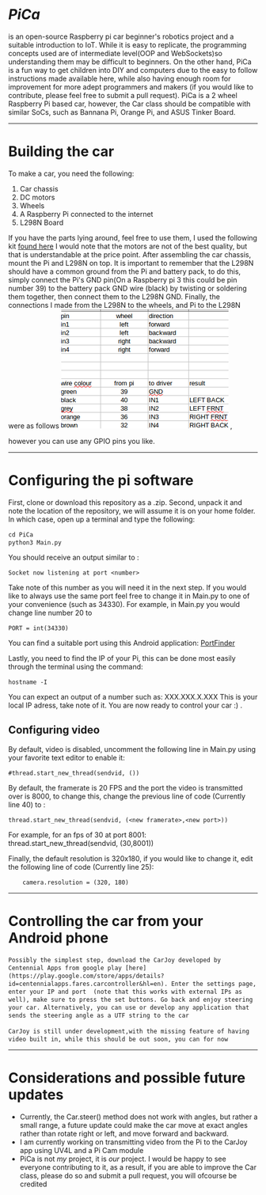 	

# *PiCa*

 is an open-source Raspberry pi car beginner's robotics project and a suitable introduction to IoT. While it is easy to replicate, the programming concepts used are of intermediate level(OOP and WebSockets)so understanding them may be difficult to beginners. On the other hand, PiCa is a fun way to get children into DIY and computers due to the easy to follow instructions made available here, while also having enough room for improvement for more adept programmers and makers (if you would like to contribute, please feel free to submit a pull request). PiCa is a 2 wheel Raspberry Pi based car, however, the Car class should be compatible with similar SoCs, such as Bannana Pi, Orange Pi, and ASUS Tinker Board.


----------


# Building the car
To make a car, you need the following:
 1. Car chassis
 2. DC motors
 3. Wheels
 4. A Raspberry Pi connected to the internet
 5. L298N Board

 If you have the parts lying around, feel free to use them, I used the following kit [found here](http://a.co/eoH4D1q) I would note that the motors are not of the best quality, but that is understandable at the price point.
After assembling the car chassis, mount the Pi and L298N on top. It is important to remember that the L298N should have a common ground from the Pi and battery pack, to do this, simply connect the Pi's GND pin(On a Raspberry pi 3 this could be pin number 39) to the battery pack GND wire (black) by twisting or soldering them together, then connect them to the L298N GND. Finally, the connections I made from the L298N to the wheels, and Pi to the L298N were as follows
![](https://github.com/Faresalghazy/PiCa/blob/master/pinout.png "pinout") , 











however you can use any GPIO pins you like.


----------


# Configuring the pi software
First, clone or download this repository as a .zip. Second, unpack it and note the location of the repository, we will assume it is on your home folder. In which case, open up a terminal and type the following:

    cd PiCa
    python3 Main.py
You should receive an output similar to :

    Socket now listening at port <number> 
Take note of this number as you will need it in the next step. If you would like to always use the same port feel free to change it in Main.py to one of your convenience (such as 34330).
For example, in Main.py you would change line number 20 to

    PORT = int(34330) 
You can find a suitable port using this Android application: [PortFinder](https://play.google.com/store/apps/details?id=com.centennialapps.portfinder&hl=en)

Lastly, you need to find the IP of your Pi, this can be done most easily through the terminal using the command:

    hostname -I
 You can expect an output of a number such as:
  XXX.XXX.X.XXX
This is your local IP adress, take note of it.
You are now ready to control your car :) .

## Configuring video
By default, video is disabled, uncomment the following line in Main.py using your favorite text editor to enable it:

    #thread.start_new_thread(sendvid, ())

By default, the framerate is 20 FPS and the port the video is transmitted over is 8000, to change this, change the previous line of code  (Currently line 40) to :

    thread.start_new_thread(sendvid, (<new framerate>,<new port>))

 For example, for an fps of 30 at port 8001:
    thread.start_new_thread(sendvid, (30,8001))

Finally, the default resolution is 320x180, if you would like to change it, edit the following line of code (Currently line 25):

        camera.resolution = (320, 180)
	
----------
# Controlling the car from your Android phone
	Possibly the simplest step, download the CarJoy developed by Centennial Apps from google play [here](https://play.google.com/store/apps/details?id=centennialapps.fares.carcontroller&hl=en). Enter the settings page, enter your IP and port  (note that this works with external IPs as well), make sure to press the set buttons. Go back and enjoy steering your car. Alternatively, you can use or develop any application that sends the steering angle as a UTF string to the car

	CarJoy is still under development,with the missing feature of having video built in, while this should be out soon, you can for now 

----------

# Considerations and possible future updates

 - Currently, the Car.steer() method does not work with angles, but rather a small range, a future update could make the car move at exact angles rather than rotate right or left, and move forward and backward.
 - I am currently working on transmitting video from the Pi to the CarJoy app using UV4L and a Pi Cam module
 - PiCa is not *my* project, it is *our* project. I would be happy to see everyone contributing to it, as a result, if you are able to improve the Car class, please do so and submit a pull request, you will ofcourse be credited

<!--stackedit_data:
eyJoaXN0b3J5IjpbMTgyODIyMzgxN119
-->
<!--stackedit_data:
eyJoaXN0b3J5IjpbMjAyODk0NTM5MV19
-->
<!--stackedit_data:
eyJoaXN0b3J5IjpbMTQzNTcxODU0XX0=
-->
<!--stackedit_data:
eyJoaXN0b3J5IjpbMTAwMTY3NjA5NV19
-->
<!--stackedit_data:
eyJoaXN0b3J5IjpbMTYxMjUyMTg2Nl19
-->